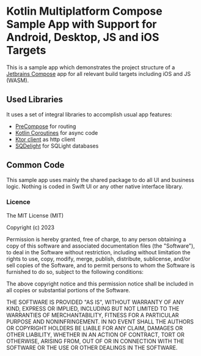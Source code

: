 # Kotlin Multiplatform Compose Sample App with Support for Android, Desktop, JS and iOS Targets

This is a sample app which demonstrates the project structure of a [Jetbrains Compose](https://github.com/JetBrains/compose-jb) app for all relevant build targets including iOS and JS (WASM).

## Used Libraries

It uses a set of integral libraries to accomplish usual app features:

- [PreCompose](https://github.com/Tlaster/PreCompose) for routing
- [Kotlin Coroutines](https://kotlinlang.org/docs/coroutines-overview.html) for async code
- [Ktor client](https://ktor.io/docs/welcome.html) as http client
- [SQDelight](https://cashapp.github.io/sqldelight/1.5.4/) for SQLight databases

## Common Code

This sample app uses mainly the shared package to do all UI and business logic. Nothing is coded in Swift UI or any other native interface library.

### Licence

The MIT License (MIT)

Copyright (c) 2023

Permission is hereby granted, free of charge, to any person obtaining a copy of this software and associated documentation files (the "Software"), to deal in the Software without restriction, including without limitation the rights to use, copy, modify, merge, publish, distribute, sublicense, and/or sell copies of the Software, and to permit persons to whom the Software is furnished to do so, subject to the following conditions:

The above copyright notice and this permission notice shall be included in all copies or substantial portions of the Software.

THE SOFTWARE IS PROVIDED "AS IS", WITHOUT WARRANTY OF ANY KIND, EXPRESS OR IMPLIED, INCLUDING BUT NOT LIMITED TO THE WARRANTIES OF MERCHANTABILITY, FITNESS FOR A PARTICULAR PURPOSE AND NONINFRINGEMENT. IN NO EVENT SHALL THE AUTHORS OR COPYRIGHT HOLDERS BE LIABLE FOR ANY CLAIM, DAMAGES OR OTHER LIABILITY, WHETHER IN AN ACTION OF CONTRACT, TORT OR OTHERWISE, ARISING FROM, OUT OF OR IN CONNECTION WITH THE SOFTWARE OR THE USE OR OTHER DEALINGS IN THE SOFTWARE.